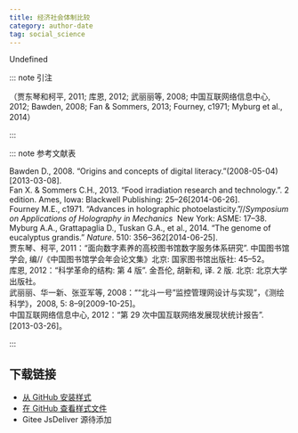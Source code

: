 ```yaml
--- 
title: 经济社会体制比较 
category: author-date 
tag: social_science 
--- 
```


<!-- 此文件由脚本自动生成，请勿手动修改！ -->  

Undefined  

::: note 引注  

（贾东琴和柯平, 2011; 库恩, 2012; 武丽丽等, 2008; 中国互联网络信息中心, 2012; Bawden, 2008; Fan &#38; Sommers, 2013; Fourney, c1971; Myburg et al., 2014）  

:::  

::: note 参考文献表  

<div class="csl-bib-body">
  <div class="csl-entry second-field-align-false hangingindent-true"> Bawden D., 2008. “Origins and concepts of digital literacy.”(2008-05-04)[2013-03-08]. </div>
  <div class="csl-entry second-field-align-false hangingindent-true"> Fan X. &#38; Sommers C.H., 2013. “Food irradiation research and technology.”. 2 edition. Ames, Iowa: Blackwell Publishing: 25–26[2014-06-26]. </div>
  <div class="csl-entry second-field-align-false hangingindent-true"> Fourney M.E., c1971. “Advances in holographic photoelasticity.”//<i>Symposium on Applications of Holography in Mechanics</i>  New York: ASME: 17–38. </div>
  <div class="csl-entry second-field-align-false hangingindent-true"> Myburg A.A., Grattapaglia D., Tuskan G.A., et al., 2014. “The genome of eucalyptus grandis.” <i>Nature</i>. 510: 356–362[2014-06-25]. </div>
  <div class="csl-entry second-field-align-false hangingindent-true"> 贾东琴、柯平, 2011：“面向数字素养的高校图书馆数字服务体系研究”. 中国图书馆学会, 编//《中国图书馆学会年会论文集》北京: 国家图书馆出版社: 45–52。 </div>
  <div class="csl-entry second-field-align-false hangingindent-true"> 库恩, 2012：“科学革命的结构: 第 4 版”. 金吾伦, 胡新和, 译. 2 版. 北京: 北京大学出版社。 </div>
  <div class="csl-entry second-field-align-false hangingindent-true"> 武丽丽、华一新、张亚军等, 2008：““北斗一号”监控管理网设计与实现”，《测绘科学》，2008, 5: 8–9[2009-10-25]。 </div>
  <div class="csl-entry second-field-align-false hangingindent-true"> 中国互联网络信息中心, 2012：“第 29 次中国互联网络发展现状统计报告”. [2013-03-26]。 </div>
</div>
  

:::  

<!-- more -->  

## 下载链接  

- [从 GitHub 安装样式](https://github.com/zotero-cn/styles/./raw/main/src/comparative-economic-and-social-systems/comparative-economic-and-social-systems.csl)  
- [在 GitHub 查看样式文件](https://github.com/zotero-cn/styles/./tree/main/src/comparative-economic-and-social-systems/comparative-economic-and-social-systems.csl)  
- Gitee JsDeliver 源待添加  
